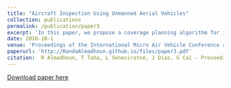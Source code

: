 ```yaml
---
title: "Aircraft Inspection Using Unmanned Aerial Vehicles"
collection: publications
permalink: /publication/paper3
excerpt: 'In this paper, we propose a coverage planning algorithm for inspecting an aircraft, using an Unmanned Ariel Vehicle (UAV). Inspecting structures (eg bridges, buildings, ships, wind turbines, aircrafts) is considered a hard task for humans to perform, and of critical nature since missing any detail could affect the structure’s performance and integrity. Additionally, structure inspection is a time and resource intensive task that should be performed as efficiently and accurately as possible. In this paper we introduce a search space coverage path planner (SSCPP) with a heuristic reward function that exploits our knowledge of the structure model, and the UAV’s onboard sensors’ models to generate resolution optimal paths that maximizes coverage. The proposed method follows a model based coverage path planning approach to generate an optimized path that passes through a set of admissible waypoints to fully cover a complex structure. The algorithm predicts the coverage percentage by using an existing model of the complex structure as a reference. A set of experiments were conducted in a simulated environment to test the validity of the proposed algorithm.'
date: 2016-10-1
venue: 'Proceedings of the International Micro Air Vehicle Conference and Competition'
paperurl: 'http://RandaAlmadhoun.github.io/files/paper3.pdf'
citation:  R Almadhoun, T Taha, L Seneviratne, J Dias, G Cai - Proceedings of the International Micro Air Vehicle Conference and Competition, 2016
---
```

[Download paper here](http://RandaAlmadhoun.github.io/files/paper3.pdf)

